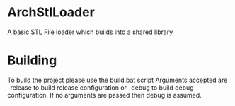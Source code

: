 # ArchStlLoader
 A basic STL File loader which builds into a shared library
 
# Building
 To build the project please use the build.bat script
 Arguments accepted are -release to build release configuration or -debug to build debug configuration.
 If no arguments are passed then debug is assumed. 
